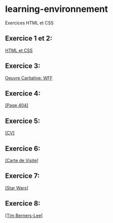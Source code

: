 # learning-environnement
Exercices HTML et CSS

## Exercice 1 et 2:

[HTML et CSS]()

## Exercice 3:

[Oeuvre Caritative: WFF]()

## Exercice 4:

<a href="https://weichuan888.github.io/Learning-environement/exo%204/">[Page 404]</a>

## Exercice 5:

<a href="https://weichuan888.github.io/Learning-environement/exo%205%20mon%20cv/"> [CV]</a>

## Exercice 6:

<a href="https://weichuan888.github.io/Learning-environement/exo%206%20VCard/"> [Carte de Visite]</a>

## Exercice 7:

<a href="https://weichuan888.github.io/Learning-environement/exo%207/"> [Star Wars]</a>

## Exercice 8:

<a href="https://weichuan888.github.io/Learning-environement/exo%208/"> [Tim Berners-Lee]</a>



